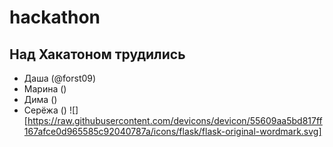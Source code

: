 # hackathon

## Над Хакатоном трудились ##

* Даша (@forst09) 
* Марина ()
* Дима ()
* Серёжа () ![][https://raw.githubusercontent.com/devicons/devicon/55609aa5bd817ff167afce0d965585c92040787a/icons/flask/flask-original-wordmark.svg]
